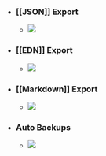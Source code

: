 - ### [[JSON]] Export
    - ![](https://firebasestorage.googleapis.com/v0/b/firescript-577a2.appspot.com/o/imgs%2Fapp%2Fhelp-documentation%2Fwzpyq39jyR.gif?alt=media&token=81982ce1-7aa6-4fb7-bddb-d72d275a2a34)
- ### [[EDN]] Export
    - ![](https://firebasestorage.googleapis.com/v0/b/firescript-577a2.appspot.com/o/imgs%2Fapp%2Fhelp-documentation%2FJ_R-rYy9TN.gif?alt=media&token=3922aa4e-7bfa-4f07-97fa-74366e825f7d)
- ### [[Markdown]] Export
    - ![](https://firebasestorage.googleapis.com/v0/b/firescript-577a2.appspot.com/o/imgs%2Fapp%2Fhelp-documentation%2FTQdMLKMaS8.gif?alt=media&token=3cf08fca-4b0f-4fd2-82ee-cb567d2845a6)
- ### Auto Backups
    - ![](https://firebasestorage.googleapis.com/v0/b/firescript-577a2.appspot.com/o/imgs%2Fapp%2Fhelp-documentation%2FE-1xkkvU6W.gif?alt=media&token=c94c84b4-a93b-471f-8f05-8b7632671cae)
